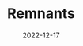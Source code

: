 ---
title: "Remnants"
type: "BlogPosting"
date: 2022-12-17
year: "2023"
tags: ["post"]
description: "Group Exhibition"
---